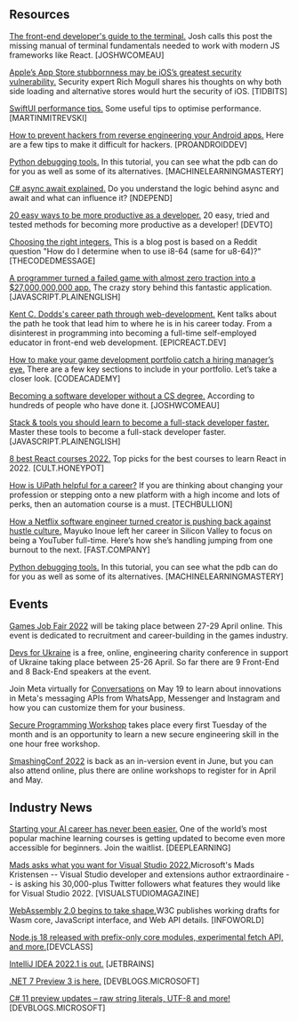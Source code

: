 ﻿## Resources

[The front-end developer's guide to the terminal.](https://www.joshwcomeau.com/javascript/terminal-for-js-devs/) Josh calls this post the missing manual of terminal fundamentals needed to work with modern JS frameworks like React. [JOSHWCOMEAU]

[Apple’s App Store stubbornness may be iOS’s greatest security vulnerability.](https://tidbits.com/2022/04/08/apples-app-store-stubbornness-may-be-ioss-greatest-security-vulnerability/) Security expert Rich Mogull shares his thoughts on why both side loading and alternative stores would hurt the security of iOS. [TIDBITS]

[SwiftUI performance tips.](https://martinmitrevski.com/2022/04/14/swiftui-performance-tips/) Some useful tips to optimise performance. [MARTINMITREVSKI]

[How to prevent hackers from reverse engineering your Android apps.](https://proandroiddev.com/how-to-prevent-hackers-from-reverse-engineering-your-android-apps-2981661ab1c2) Here are a few tips to make it difficult for hackers. [PROANDROIDDEV]

[Python debugging tools.](https://machinelearningmastery.com/python-debugging-tools/) In this tutorial, you can see what the pdb can do for you as well as some of its alternatives. [MACHINELEARNINGMASTERY]

[C# async await explained.](https://blog.ndepend.com/c-async-await-explained/) Do you understand the logic behind async and await and what can influence it? [NDEPEND]

[20 easy ways to be more productive as a developer.](https://dev.to/code_jedi/20-easy-ways-to-be-more-productive-as-a-developer-5f99) 20 easy, tried and tested methods for becoming more productive as a developer! [DEVTO]

[Choosing the right integers.](https://www.thecodedmessage.com/posts/programming-integers/) This is a blog post is based on a Reddit question "How do I determine when to use i8-64 (same for u8-64)?" [THECODEDMESSAGE]

[A programmer turned a failed game with almost zero traction into a $27,000,000,000 app.](https://javascript.plainenglish.io/a-programmer-turned-a-failed-game-with-almost-zero-traction-into-a-27-000-000-000-app-55e054715b47) The crazy story behind this fantastic application. [JAVASCRIPT.PLAINENGLISH]

[Kent C. Dodds's career path through web-development.](https://epicreact.dev/podcast/kents-career-path-through-web-development) Kent talks about the path he took that lead him to where he is in his career today. From a disinterest in programming into becoming a full-time self-employed educator in front-end web development. [EPICREACT.DEV]

[How to make your game development portfolio catch a hiring manager’s eye.](https://www.codecademy.com/resources/blog/how-to-make-your-game-development-portfolio-catch-a-hiring-managers-eye/) There are a few key sections to include in your portfolio. Let’s take a closer look. [CODEACADEMY]

[Becoming a software developer without a CS degree.](https://www.joshwcomeau.com/career/no-cs-degree-required/) According to hundreds of people who have done it. [JOSHWCOMEAU]

[Stack & tools you should learn to become a full-stack developer faster.](https://javascript.plainenglish.io/stack-tools-you-should-learn-to-become-a-full-stack-developer-faster-55b1560a87c1) Master these tools to become a full-stack developer faster. [JAVASCRIPT.PLAINENGLISH]

[8 best React courses 2022.](https://cult.honeypot.io/reads/8-best-react-courses-2022/) Top picks for the best courses to learn React in 2022. [CULT.HONEYPOT]

[How is UiPath helpful for a career?](https://techbullion.com/how-is-uipath-helpful-for-a-career/) If you are thinking about changing your profession or stepping onto a new platform with a high income and lots of perks, then an automation course is a must. [TECHBULLION]

[How a Netflix software engineer turned creator is pushing back against hustle culture.](https://www.fastcompany.com/90742976/how-a-netflix-software-engineer-turned-creator-is-pushing-back-against-hustle-culture) Mayuko Inoue left her career in Silicon Valley to focus on being a YouTuber full-time. Here’s how she’s handling jumping from one burnout to the next. [FAST.COMPANY]

[Python debugging tools.](https://machinelearningmastery.com/python-debugging-tools/) In this tutorial, you can see what the pdb can do for you as well as some of its alternatives. [MACHINELEARNINGMASTERY]


## Events


[Games Job Fair 2022](https://dev.events/conferences/games-job-fair-online-3-2022) will be taking place between 27-29 April online. This event is dedicated to recruitment and career-building in the games industry.

[Devs for Ukraine](https://www.devsforukraine.io/) is a free, online, engineering charity conference in support of Ukraine taking place between 25-26 April. So far there are 9 Front-End and 8 Back-End speakers at the event.

Join Meta virtually for [Conversations](https://registration.metaconversations.me/ConversationsEvent-2022-M4D-social?event) on May 19 to learn about innovations in Meta's messaging APIs from WhatsApp, Messenger and Instagram and how you can customize them for your business.

[Secure Programming Workshop](https://www.eventbrite.co.uk/e/secure-programming-workshop-tickets-252353675637?aff=ebdssbonlinesearch&keep_tld=1) takes place every first Tuesday of the month and is an opportunity to learn a new secure engineering skill in the one hour free workshop.

[SmashingConf 2022](https://smashingconf.com/online-workshops) is back as an in-version event in June, but you can also attend online, plus there are online workshops to register for in April and May.

## Industry News


[Starting your AI career has never been easier.](https://www.deeplearning.ai/program/machine-learning-specialization/) One of the world’s most popular machine learning courses is getting updated to become even more accessible for beginners. Join the waitlist. [DEEPLEARNING]

[Mads asks what you want for Visual Studio 2022.](https://visualstudiomagazine.com/articles/2022/04/18/mads-asks.aspx)Microsoft's Mads Kristensen -- Visual Studio developer and extensions author extraordinaire -- is asking his 30,000-plus Twitter followers what features they would like for Visual Studio 2022. [VISUALSTUDIOMAGAZINE]

[WebAssembly 2.0 begins to take shape.](https://www.infoworld.com/article/3657593/webassembly-20-begins-to-take-shape.html)W3C publishes working drafts for Wasm core, JavaScript interface, and Web API details. [INFOWORLD]

[](https://blog.jetbrains.com/idea/2022/04/intellij-idea-2022-1/)[Node.js 18 released with prefix-only core modules, experimental fetch API, and more.](https://devclass.com/2022/04/20/node-js-18-released-with-prefix-only-core-modules-experimental-fetch-api-and-more/)[DEVCLASS]

[](https://devclass.com/2022/04/20/node-js-18-released-with-prefix-only-core-modules-experimental-fetch-api-and-more/)[IntelliJ IDEA 2022.1 is out.](https://blog.jetbrains.com/idea/2022/04/intellij-idea-2022-1/) [JETBRAINS]

[.NET 7 Preview 3 is here.](https://devblogs.microsoft.com/dotnet/announcing-dotnet-7-preview-3/) [DEVBLOGS.MICROSOFT]

[C# 11 preview updates – raw string literals, UTF-8 and more!](https://devblogs.microsoft.com/dotnet/csharp-11-preview-updates/) [DEVBLOGS.MICROSOFT]

